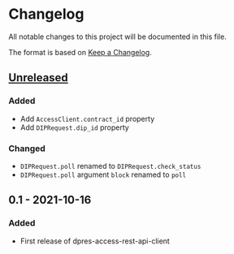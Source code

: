 # Changelog
All notable changes to this project will be documented in this file.

The format is based on [Keep a Changelog](https://keepachangelog.com/en/1.0.0/).

## [Unreleased]
### Added
 - Add `AccessClient.contract_id` property
 - Add `DIPRequest.dip_id` property

### Changed
 - `DIPRequest.poll` renamed to `DIPRequest.check_status`
 - `DIPRequest.poll` argument `block` renamed to `poll`

## 0.1 - 2021-10-16
### Added
 - First release of dpres-access-rest-api-client

[Unreleased]: https://github.com/Digital-Preservation-Finland/access-rest-api-client/compare/v0.1...HEAD
